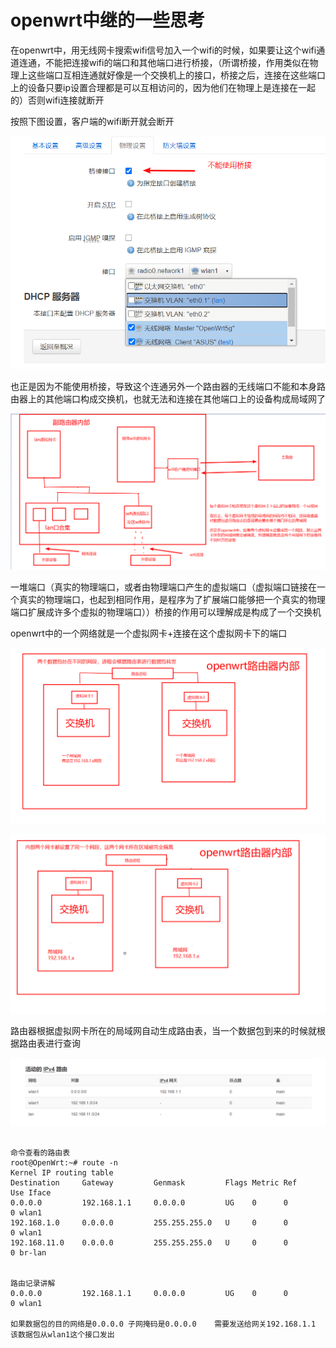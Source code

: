 # openwrt中继的一些思考

在openwrt中，用无线网卡搜索wifi信号加入一个wifi的时候，如果要让这个wifi通道连通，不能把连接wifi的端口和其他端口进行桥接，（所谓桥接，作用类似在物理上这些端口互相连通就好像是一个交换机上的接口，桥接之后，连接在这些端口上的设备只要ip设置合理都是可以互相访问的，因为他们在物理上是连接在一起的）否则wifi连接就断开

按照下图设置，客户端的wifi断开就会断开

![image-20200824100457342](../assets/openwrt中继的一些思考/image-20200824100457342.png)

也正是因为不能使用桥接，导致这个连通另外一个路由器的无线端口不能和本身路由器上的其他端口构成交换机，也就无法和连接在其他端口上的设备构成局域网了

![image-20200824105054337](../assets/openwrt中继的一些思考/image-20200824105054337.png)





一堆端口（真实的物理端口，或者由物理端口产生的虚拟端口（虚拟端口链接在一个真实的物理端口，也起到相同作用，是程序为了扩展端口能够把一个真实的物理端口扩展成许多个虚拟的物理端口））桥接的作用可以理解成是构成了一个交换机

openwrt中的一个网络就是一个虚拟网卡+连接在这个虚拟网卡下的端口

![image-20200824111541778](../assets/openwrt中继的一些思考/image-20200824111541778.png)

![image-20200824111123587](../assets/openwrt中继的一些思考/image-20200824111123587.png)



路由器根据虚拟网卡所在的局域网自动生成路由表，当一个数据包到来的时候就根据路由表进行查询

![image-20200824105251402](../assets/openwrt中继的一些思考/image-20200824105251402.png)

```

命令查看的路由表
root@OpenWrt:~# route -n
Kernel IP routing table
Destination     Gateway         Genmask         Flags Metric Ref    Use Iface
0.0.0.0         192.168.1.1     0.0.0.0         UG    0      0        0 wlan1
192.168.1.0     0.0.0.0         255.255.255.0   U     0      0        0 wlan1
192.168.11.0    0.0.0.0         255.255.255.0   U     0      0        0 br-lan


路由记录讲解
0.0.0.0         192.168.1.1     0.0.0.0         UG    0      0        0 wlan1

如果数据包的目的网络是0.0.0.0 子网掩码是0.0.0.0    需要发送给网关192.168.1.1   该数据包从wlan1这个接口发出
```

